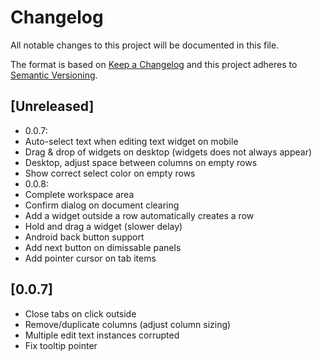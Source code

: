 # Changelog
All notable changes to this project will be documented in this file.

The format is based on [Keep a Changelog](http://keepachangelog.com/en/1.0.0/)
and this project adheres to [Semantic Versioning](http://semver.org/spec/v2.0.0.html).

## [Unreleased]
- 0.0.7:
- Auto-select text when editing text widget on mobile
- Drag & drop of widgets on desktop (widgets does not always appear)
- Desktop, adjust space between columns on empty rows
- Show correct select color on empty rows
- 0.0.8:
- Complete workspace area
- Confirm dialog on document clearing
- Add a widget outside a row automatically creates a row
- Hold and drag a widget (slower delay)
- Android back button support
- Add next button on dimissable panels
- Add pointer cursor on tab items

## [0.0.7]
- Close tabs on click outside
- Remove/duplicate columns (adjust column sizing)
- Multiple edit text instances corrupted
- Fix tooltip pointer